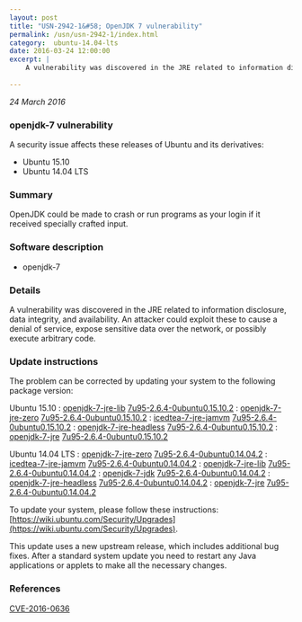 ```yaml
---
layout: post
title: "USN-2942-1&#58; OpenJDK 7 vulnerability"
permalink: /usn/usn-2942-1/index.html
category:  ubuntu-14.04-lts
date: 2016-03-24 12:00:00
excerpt: |
    A vulnerability was discovered in the JRE related to information disclosure, data integrity, and availability. An attacker could exploit these to cause a denial of service, expose sensitive data over the network, or possibly execute arbitrary code. 
    
--- 
```

 
 

*24 March 2016*

### openjdk-7 vulnerability

A security issue affects these releases of Ubuntu and its derivatives:

* Ubuntu 15.10
* Ubuntu 14.04 LTS

### Summary

OpenJDK could be made to crash or run programs as your login if it received specially crafted input.

### Software description

* openjdk-7 

### Details

A vulnerability was discovered in the JRE related to information disclosure, data integrity, and availability. An attacker could exploit these to cause a denial of service, expose sensitive data over the network, or possibly execute arbitrary code. 

### Update instructions

The problem can be corrected by updating your system to the following package version:

Ubuntu 15.10
 : [openjdk-7-jre-lib](https://launchpad.net/ubuntu/+source/openjdk-7) <span> [7u95-2.6.4-0ubuntu0.15.10.2](https://launchpad.net/ubuntu/+source/openjdk-7/7u95-2.6.4-0ubuntu0.15.10.2) </span> 
 : [openjdk-7-jre-zero](https://launchpad.net/ubuntu/+source/openjdk-7) <span> [7u95-2.6.4-0ubuntu0.15.10.2](https://launchpad.net/ubuntu/+source/openjdk-7/7u95-2.6.4-0ubuntu0.15.10.2) </span> 
 : [icedtea-7-jre-jamvm](https://launchpad.net/ubuntu/+source/openjdk-7) <span> [7u95-2.6.4-0ubuntu0.15.10.2](https://launchpad.net/ubuntu/+source/openjdk-7/7u95-2.6.4-0ubuntu0.15.10.2) </span> 
 : [openjdk-7-jre-headless](https://launchpad.net/ubuntu/+source/openjdk-7) <span> [7u95-2.6.4-0ubuntu0.15.10.2](https://launchpad.net/ubuntu/+source/openjdk-7/7u95-2.6.4-0ubuntu0.15.10.2) </span> 
 : [openjdk-7-jre](https://launchpad.net/ubuntu/+source/openjdk-7) <span> [7u95-2.6.4-0ubuntu0.15.10.2](https://launchpad.net/ubuntu/+source/openjdk-7/7u95-2.6.4-0ubuntu0.15.10.2) </span> 

Ubuntu 14.04 LTS
 : [openjdk-7-jre-zero](https://launchpad.net/ubuntu/+source/openjdk-7) <span> [7u95-2.6.4-0ubuntu0.14.04.2](https://launchpad.net/ubuntu/+source/openjdk-7/7u95-2.6.4-0ubuntu0.14.04.2) </span> 
 : [icedtea-7-jre-jamvm](https://launchpad.net/ubuntu/+source/openjdk-7) <span> [7u95-2.6.4-0ubuntu0.14.04.2](https://launchpad.net/ubuntu/+source/openjdk-7/7u95-2.6.4-0ubuntu0.14.04.2) </span> 
 : [openjdk-7-jre-lib](https://launchpad.net/ubuntu/+source/openjdk-7) <span> [7u95-2.6.4-0ubuntu0.14.04.2](https://launchpad.net/ubuntu/+source/openjdk-7/7u95-2.6.4-0ubuntu0.14.04.2) </span> 
 : [openjdk-7-jdk](https://launchpad.net/ubuntu/+source/openjdk-7) <span> [7u95-2.6.4-0ubuntu0.14.04.2](https://launchpad.net/ubuntu/+source/openjdk-7/7u95-2.6.4-0ubuntu0.14.04.2) </span> 
 : [openjdk-7-jre-headless](https://launchpad.net/ubuntu/+source/openjdk-7) <span> [7u95-2.6.4-0ubuntu0.14.04.2](https://launchpad.net/ubuntu/+source/openjdk-7/7u95-2.6.4-0ubuntu0.14.04.2) </span> 
 : [openjdk-7-jre](https://launchpad.net/ubuntu/+source/openjdk-7) <span> [7u95-2.6.4-0ubuntu0.14.04.2](https://launchpad.net/ubuntu/+source/openjdk-7/7u95-2.6.4-0ubuntu0.14.04.2) </span> 

To update your system, please follow these instructions: [https://wiki.ubuntu.com/Security/Upgrades](https://wiki.ubuntu.com/Security/Upgrades).

This update uses a new upstream release, which includes additional bug fixes. After a standard system update you need to restart any Java applications or applets to make all the necessary changes. 

### References

 
 [CVE-2016-0636](http://people.ubuntu.com/~ubuntu-security/cve/CVE-2016-0636)
 

